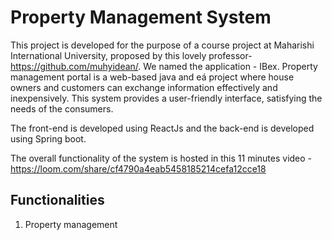 # Property Management System

This project is developed for the purpose of a course project at Maharishi International University, proposed by this lovely professor- https://github.com/muhyidean/. We named the application - IBex. Property management portal is a web-based java and eá project where house owners and customers can exchange information effectively and inexpensively. This system provides a user-friendly interface, satisfying the needs of the consumers.

The front-end is developed using ReactJs and the back-end is developed using Spring boot.

The overall functionality of the system is hosted in this 11 minutes video - https://loom.com/share/cf4790a4eab5458185214cefa12cce18

## Functionalities
1. Property management
